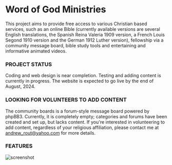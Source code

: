 Word of God Ministries
==========
This project aims to provide free access to various Christian based services, such as an online Bible (currently available versions are several English translations, the Spanish Reina Valeria 1909 version, a French Louis Segond 1910 version and the German 1912 Luther version), fellowship via a community message board, bible study tools and entertaining and informative animated videos.

### PROJECT STATUS
Coding and web design is near completion. Testing and adding content is currently in progress. The website is expected to go live by the end of August, 2024.

### LOOKING FOR VOLUNTEERS TO ADD CONTENT
The community boards is a forum-style message board powered by phpBB3. Currently, it is completely empty; categories and forums have been created and set up, but lacks content. If you're interested in volunteering to add content, regardless of your religious affiliation, please contact me at andrew_rout@yahoo.com for more details.

### FEATURES
![screenshot](public/media/img/logo)
